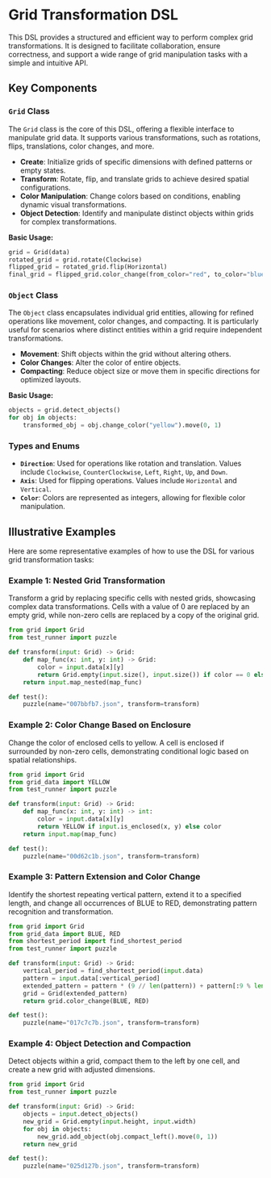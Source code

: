 # Grid Transformation DSL

This DSL provides a structured and efficient way to perform complex grid transformations. It is designed to facilitate collaboration, ensure correctness, and support a wide range of grid manipulation tasks with a simple and intuitive API.

## Key Components

### `Grid` Class

The `Grid` class is the core of this DSL, offering a flexible interface to manipulate grid data. It supports various transformations, such as rotations, flips, translations, color changes, and more.

- **Create**: Initialize grids of specific dimensions with defined patterns or empty states.
- **Transform**: Rotate, flip, and translate grids to achieve desired spatial configurations.
- **Color Manipulation**: Change colors based on conditions, enabling dynamic visual transformations.
- **Object Detection**: Identify and manipulate distinct objects within grids for complex transformations.

**Basic Usage:**

```python
grid = Grid(data)
rotated_grid = grid.rotate(Clockwise)
flipped_grid = rotated_grid.flip(Horizontal)
final_grid = flipped_grid.color_change(from_color="red", to_color="blue")
```

### `Object` Class

The `Object` class encapsulates individual grid entities, allowing for refined operations like movement, color changes, and compacting. It is particularly useful for scenarios where distinct entities within a grid require independent transformations.

- **Movement**: Shift objects within the grid without altering others.
- **Color Changes**: Alter the color of entire objects.
- **Compacting**: Reduce object size or move them in specific directions for optimized layouts.

**Basic Usage:**

```python
objects = grid.detect_objects()
for obj in objects:
    transformed_obj = obj.change_color("yellow").move(0, 1)
```

### Types and Enums

- **`Direction`**: Used for operations like rotation and translation. Values include `Clockwise`, `CounterClockwise`, `Left`, `Right`, `Up`, and `Down`.
- **`Axis`**: Used for flipping operations. Values include `Horizontal` and `Vertical`.
- **`Color`**: Colors are represented as integers, allowing for flexible color manipulation.

## Illustrative Examples

Here are some representative examples of how to use the DSL for various grid transformation tasks:

### Example 1: Nested Grid Transformation

Transform a grid by replacing specific cells with nested grids, showcasing complex data transformations. Cells with a value of 0 are replaced by an empty grid, while non-zero cells are replaced by a copy of the original grid.

```python
from grid import Grid
from test_runner import puzzle

def transform(input: Grid) -> Grid:
    def map_func(x: int, y: int) -> Grid:
        color = input.data[x][y]
        return Grid.empty(input.size(), input.size()) if color == 0 else input.copy()
    return input.map_nested(map_func)

def test():
    puzzle(name="007bbfb7.json", transform=transform)
```

### Example 2: Color Change Based on Enclosure

Change the color of enclosed cells to yellow. A cell is enclosed if surrounded by non-zero cells, demonstrating conditional logic based on spatial relationships.

```python
from grid import Grid
from grid_data import YELLOW
from test_runner import puzzle

def transform(input: Grid) -> Grid:
    def map_func(x: int, y: int) -> int:
        color = input.data[x][y]
        return YELLOW if input.is_enclosed(x, y) else color
    return input.map(map_func)

def test():
    puzzle(name="00d62c1b.json", transform=transform)
```

### Example 3: Pattern Extension and Color Change

Identify the shortest repeating vertical pattern, extend it to a specified length, and change all occurrences of BLUE to RED, demonstrating pattern recognition and transformation.

```python
from grid import Grid
from grid_data import BLUE, RED
from shortest_period import find_shortest_period
from test_runner import puzzle

def transform(input: Grid) -> Grid:
    vertical_period = find_shortest_period(input.data)
    pattern = input.data[:vertical_period]
    extended_pattern = pattern * (9 // len(pattern)) + pattern[:9 % len(pattern)]
    grid = Grid(extended_pattern)
    return grid.color_change(BLUE, RED)

def test():
    puzzle(name="017c7c7b.json", transform=transform)
```

### Example 4: Object Detection and Compaction

Detect objects within a grid, compact them to the left by one cell, and create a new grid with adjusted dimensions.

```python
from grid import Grid
from test_runner import puzzle

def transform(input: Grid) -> Grid:
    objects = input.detect_objects()
    new_grid = Grid.empty(input.height, input.width)
    for obj in objects:
        new_grid.add_object(obj.compact_left().move(0, 1))
    return new_grid

def test():
    puzzle(name="025d127b.json", transform=transform)
```
